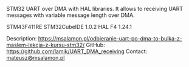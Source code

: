 STM32 UART over DMA with HAL libraries. It allows to receiving UART messages with variable message length over DMA.

STM43F411RE
STM32CubeIDE 1.0.2
HAL F4 1.24.1

Description: https://msalamon.pl/odbieranie-uart-po-dma-to-bulka-z-maslem-lekcja-z-kursu-stm32/
GitHub:  https://github.com/lamik/UART_DMA_receiving
Contact: mateusz@msalamon.pl